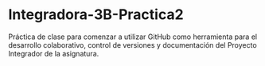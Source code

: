 # Integradora-3B-Practica2
Práctica de clase  para comenzar a utilizar GitHub como herramienta para el desarrollo colaborativo, control de versiones y documentación del Proyecto Integrador de la asignatura.
